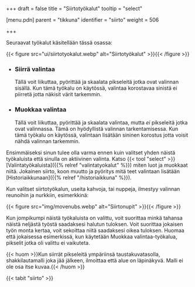 ﻿+++
draft = false
title = "Siirtotyökalut"
tooltip = "select"

[menu.pdn]
    parent = "tikkuna"
    identifier = "siirto"
    weight = 506

+++

Seuraavat työkalut käsitellään tässä osassa:

{{< figure src="ui/siirtotyokalut.webp" alt="Siirtotyökalut" >}}{{< /figure >}}

* ### Siirrä valintaa

    Tällä voit liikuttaa, pyörittää ja skaalata pikseleitä jotka ovat valinnan sisällä. Kun tämä työkalu on käytössä, valintaa korostavaa
    sinistä ei piirretä jotta näkisit värit tarkemmin.

* ### Muokkaa valintaa

    Tällä voit liikuttaa, pyörittää ja skaalata valintaa, mutta *ei* pikseleitä jotka ovat valinnassa. Tämä on hyödyllistä valinnan
    tarkentamisessa. Kun tämä työkalu on käytössä, valintaan lisätään sininen korostus jotta voisit nähdä valinnan tarkemmin.

Ensimmäiseksi sinun tulee olla varma ennen kuin valitset yhden näistä työkaluista että sinulla on aktiivinen valinta. Katso
{{< tool "select" >}}[Valintatyökaluista]({{% relref "valintatyokalut" %}})
miten luot ja muokkaat niitä. Jokainen siirto, koon muutto ja pyöritys mitä teet valintaan lisätään
[Historiaikkunaan]({{% relref "/historiaikkuna" %}}).

Kun valitset siirtotyökalun, useita kahvoja, tai nuppeja, ilmestyy valinnan reunoihin ja nurkkiin, esimerkkinä:

{{< figure src="img/movenubs.webp" alt="Siirtonupit" >}}{{< /figure >}}

Kun jompikumpi näistä työkaluista on valittu, voit suorittaa minkä tahansa näistä neljästä työstä saadaksesi halutun tuloksen.
Voit suorittaa jokaisen työn monta kertaa, voit sekoittaa niitä saadaksesi oikea tuloksen. Huomaa että jokaisessa esimerkissä,
kun käytetään Muokkaa valintaa-työkalua, pikselit jotka oli valittu ei vaikuteta.

{{< huom >}}Kun siirrät pikseleitä ympäriinsä taustakuvatasolla, shakkilautamalli joka jää jälkeen, ilmoittaa että alue on läpinäkyvä. Malli ei ole osa itse kuvaa.{{< /huom >}}

{{< tabit "siirto" >}}
